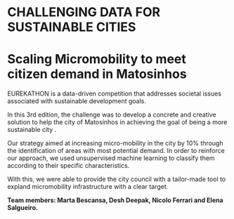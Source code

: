 # CHALLENGING DATA FOR SUSTAINABLE CITIES
# Scaling Micromobility to meet citizen demand in Matosinhos

EUREKATHON is a data-driven competition that addresses societal issues associated with sustainable development goals.

In this 3rd edition, the challenge was to develop a concrete and creative solution to help the city of Matosinhos in achieving the goal of being a more sustainable city .

Our strategy aimed at increasing micro-mobility in the city by 10% through the identification of areas with most potential demand. In order to reinforce our approach, we used unsupervised machine learning to classify them according to their specific characteristics.

With this, we were able to provide the city council with a tailor-made tool to expland micromobility infrastructure with a clear target.

**Team members: Marta Bescansa, Desh Deepak, Nicolo Ferrari and Elena Salgueiro.**
